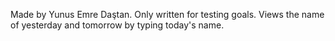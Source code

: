 Made by Yunus Emre Daştan.
Only written for testing goals.
Views the name of yesterday and tomorrow by typing today's name.
